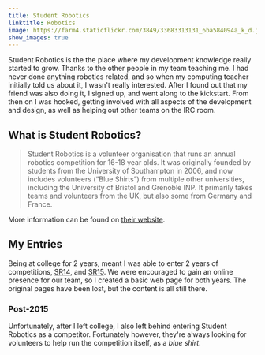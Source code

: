 ```yaml
---
title: Student Robotics
linktitle: Robotics
image: https://farm4.staticflickr.com/3849/33683313131_6ba584094a_k_d.jpg
show_images: true
---
```


Student Robotics is the the place where my development knowledge really started to grow. Thanks to the other people in my team teaching me. I had never done anything robotics related, and so when my computing teacher initially told us about it, I wasn't really interested. After I found out that my friend was also doing it, I signed up, and went along to the kickstart. From then on I was hooked, getting involved with all aspects of the development and design, as well as helping out other teams on the IRC room.

## What is Student Robotics?
> Student Robotics is a volunteer organisation that runs an annual robotics competition for 16-18 year olds. It was originally founded by students from the University of Southampton in 2006, and now includes volunteers (“Blue Shirts”) from multiple other universities, including the University of Bristol and Grenoble INP. It primarily takes teams and volunteers from the UK, but also some from Germany and France.

More information can be found on [their website](https://studentrobotics.org).

## My Entries
Being at college for 2 years, meant I was able to enter 2 years of competitions, [SR14](2014), and [SR15](2015). We were encouraged to gain an online presence for our team, so I created a basic web page for both years. The original pages have been lost, but the content is all still there.

### Post-2015
Unfortunately, after I left college, I also left behind entering Student Robotics as a competitor. Fortunately however, they're always looking for volunteers to help run the competition itself, as a _blue shirt_.
